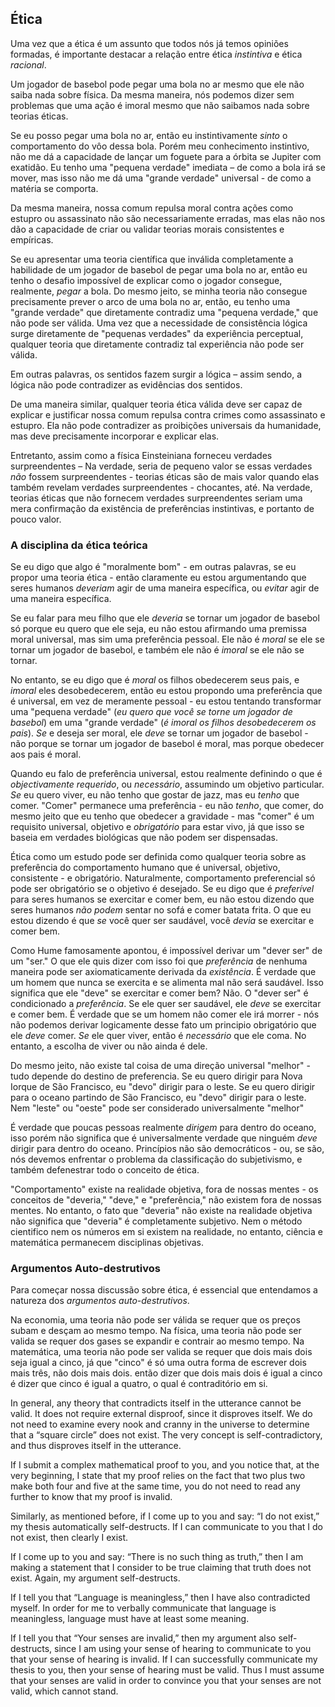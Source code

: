 ## Ética

Uma vez que a ética é um assunto que todos nós já temos opiniões formadas, é importante destacar a relação entre ética *instintiva* e ética *racional*.

Um jogador de basebol pode pegar uma bola no ar mesmo que ele não saiba nada sobre física. Da mesma maneira, nós podemos dizer sem problemas que uma ação é imoral mesmo que não saibamos nada sobre teorias éticas.

Se eu posso pegar uma bola no ar, então eu instintivamente *sinto* o comportamento do vôo dessa bola. Porém meu conhecimento instintivo, não me dá a capacidade de lançar um foguete para a órbita se Jupiter com exatidão. Eu tenho uma "pequena verdade" imediata – de como a bola irá se mover, mas isso não me dá uma "grande verdade" universal - de como a matéria se comporta.

Da mesma maneira, nossa comum repulsa moral contra ações como estupro ou assassinato não são necessariamente erradas, mas elas não nos dão a capacidade de criar ou validar teorias morais consistentes e empíricas.

Se eu apresentar uma teoria científica que inválida completamente a habilidade de um jogador de basebol de pegar uma bola no ar, então eu tenho o desafio impossível de explicar como o jogador consegue, realmente, *pegar* a bola. Do mesmo jeito, se minha teoria não consegue precisamente prever o arco de uma bola no ar, então, eu tenho uma "grande verdade" que diretamente contradiz uma "pequena verdade," que não pode ser válida. Uma vez que a necessidade de consistência lógica surge diretamente de "pequenas verdades" da experiência perceptual, qualquer teoria que diretamente contradiz tal experiência não pode ser válida.

Em outras palavras, os sentidos fazem surgir a lógica – assim sendo, a lógica não pode contradizer as evidências dos sentidos.

De uma maneira similar, qualquer teoria ética válida deve ser capaz de explicar e justificar nossa comum repulsa contra crimes como assassinato e estupro. Ela não pode contradizer as proibições universais da humanidade, mas deve precisamente incorporar e explicar elas.

Entretanto, assim como a física Einsteiniana forneceu verdades surpreendentes – Na verdade, seria de pequeno valor se essas verdades *não* fossem surpreendentes - teorias éticas são de mais valor quando elas também revelam verdades surpreendentes - chocantes, até. Na verdade, teorias éticas que não fornecem verdades surpreendentes seriam uma mera confirmação da existência de preferências instintivas, e portanto de pouco valor.

### A disciplina da ética teórica

Se eu digo que algo é "moralmente bom" - em outras palavras, se eu propor uma teoria ética - então claramente eu estou argumentando que seres humanos *deveriam* agir de uma maneira específica, ou *evitar* agir de uma maneira específica.

Se eu falar para meu filho que ele *deveria* se tornar um jogador de basebol só porque eu quero que ele seja, eu não estou afirmando uma premissa moral universal, mas sim uma preferência pessoal. Ele não é *moral* se ele se tornar um jogador de basebol, e também ele não é *imoral* se ele não se tornar.

No entanto, se eu digo que é *moral* os filhos obedecerem seus pais, e *imoral* eles desobedecerem, então eu estou propondo uma preferência que é universal, em vez de meramente pessoal - eu estou tentando transformar uma "pequena verdade" (*eu quero que você se torne um jogador de basebol*) em uma "grande verdade" (*é imoral os filhos desobedecerem os pais*). *Se* e deseja ser moral, ele *deve* se tornar um jogador de basebol - não porque se tornar um jogador de basebol é moral, mas porque obedecer aos pais é moral.

Quando eu falo de preferência universal, estou realmente definindo o que é *objectivamente requerido*, ou *necessário*, assumindo um objetivo particular. *Se* eu quero viver, eu não tenho que gostar de jazz, mas eu *tenho* que comer. "Comer" permanece uma preferência - eu não *tenho*, que comer, do mesmo jeito que eu tenho que obedecer a gravidade - mas "comer" é um requisito universal, objetivo e *obrigatório* para estar vivo, já que isso se baseia em verdades biológicas que não podem ser dispensadas.

Ética como um estudo pode ser definida como qualquer teoria sobre as preferência do comportamento humano que é universal, objetivo, consistente - e obrigatório. Naturalmente, comportamento preferencial só pode ser obrigatório se o objetivo é desejado. Se eu digo que é *preferível* para seres humanos se exercitar e comer bem, eu não estou dizendo que seres humanos *não podem* sentar no sofá e comer batata frita. O que eu estou dizendo é que *se* você quer ser saudável, você *devia* se exercitar e comer bem.

Como Hume famosamente apontou, é impossível derivar um "dever ser" de um "ser." O que ele quis dizer com isso foi que *preferência* de nenhuma maneira pode ser axiomaticamente derivada da *existência*. É verdade que um homem que nunca se exercita e se alimenta mal não será saudável. Isso significa que ele "deve" se exercitar e comer bem? Não. O "dever ser" é condicionado a *preferência*. Se ele quer ser saudável, ele *deve* se exercitar e comer bem. É verdade que se um homem não comer ele irá morrer - nós não podemos derivar logicamente desse fato um principio obrigatório que ele *deve* comer. *Se* ele quer viver, então é *necessário* que ele coma. No entanto, a escolha de viver ou não ainda é dele.

Do mesmo jeito, não existe tal coisa de uma direção universal "melhor" - tudo depende do destino de preferencia. Se eu quero dirigir para Nova Iorque de São Francisco, eu "devo" dirigir para o leste. Se eu quero dirigir para o oceano partindo de São Francisco, eu "devo" dirigir para o leste. Nem "leste" ou "oeste" pode ser considerado universalmente "melhor"

É verdade que poucas pessoas realmente *dirigem* para dentro do oceano, isso porém não significa que é universalmente verdade que ninguém *deve* dirigir para dentro do oceano. Princípios não são democráticos - ou, se são, nós devemos enfrentar o problema da classificação do subjetivismo, e também defenestrar todo o conceito de ética.

"Comportamento" existe na realidade objetiva, fora de nossas mentes - os conceitos de "deveria," "deve," e "preferência," não existem fora de nossas mentes. No entanto, o fato que "deveria" não existe na realidade objetiva não significa que "deveria" é completamente subjetivo. Nem o método cientifico nem os números em si existem na realidade, no entanto, ciência e matemática permanecem disciplinas objetivas.

### Argumentos Auto-destrutivos

Para começar nossa discussão sobre ética, é essencial que entendamos a natureza dos *argumentos auto-destrutivos*.

Na economia, uma teoria não pode ser válida se requer que os preços subam e desçam ao mesmo tempo. Na física, uma teoria não pode ser valida se requer dos gases se expandir e contrair ao mesmo tempo. Na matemática, uma teoria não pode ser valida se requer que dois mais dois seja igual a cinco, já que "cinco" é só uma outra forma de escrever dois mais três, não dois mais dois. então dizer que dois mais dois é igual a cinco é dizer que cinco é igual a quatro, o qual é contraditório em si.

In general, any theory that contradicts itself in the utterance cannot be valid. It does not require external disproof, since it disproves itself. We do not need to examine every nook and cranny in the universe to determine that a “square circle” does not exist. The very concept is self-contradictory, and thus disproves itself in the utterance.

If I submit a complex mathematical proof to you, and you notice that, at the very beginning, I state that my proof relies on the fact that two plus two make both four and five at the same time, you do not need to read any further to know that my proof is invalid.

Similarly, as mentioned before, if I come up to you and say: “I do not exist,” my thesis automatically self-destructs. If I can communicate to you that I do not exist, then clearly I exist.

If I come up to you and say: “There is no such thing as truth,” then I am making a statement that I consider to be true claiming that truth does not exist. Again, my argument self-destructs.

If I tell you that “Language is meaningless,” then I have also contradicted myself. In order for me to verbally communicate that language is meaningless, language must have at least some meaning.

If I tell you that “Your senses are invalid,” then my argument also self-destructs, since I am using your sense of hearing to communicate to you that your sense of hearing is invalid. If I can successfully communicate my thesis to you, then your sense of hearing must be valid. Thus I must assume that your senses are valid in order to convince you that your senses are not valid, which cannot stand.